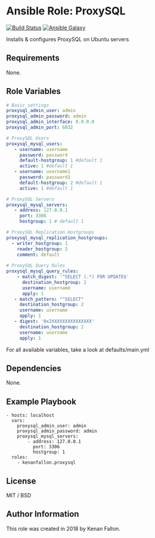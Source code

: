 Ansible Role: ProxySQL
=========

[![Build Status](https://travis-ci.org/kenanfallon/ansible-role-proxysql.svg?branch=master)](https://travis-ci.org/kenanfallon/ansible-role-proxysql)
[![Ansible Galaxy](https://img.shields.io/ansible/role/23915.svg)](https://galaxy.ansible.com/kenanfallon/proxysql/)

Installs & configures ProxySQL on Ubuntu servers

Requirements
------------

None.

Role Variables
--------------

```yaml
# Basic settings
proxysql_admin_user: admin
proxysql_admin_password: admin
proxysql_admin_interface: 0.0.0.0
proxysql_admin_port: 6032

# ProxySQL Users
proxysql_mysql_users:
   - username: username
     password: password
     default-hostgroup: 1 #default 1
     active: 1 #default 1
   - username: username1
     password: password1
     default-hostgroup: 2 #default 1
     active: 1 #default 1

# ProxySQL Servers
proxysql_mysql_servers:
   - address: 127.0.0.1
     port: 3306
     hostgroup: 1 # default 1 

# ProxySQL Replication Hostgroups
proxysql_mysql_replication_hostgroups:
  - writer_hostgroup: 1
    reader_hostgroup: 2
    comment: default
     
# ProxySQL Query Rules        
proxysql_mysql_query_rules:
    - match_digest: '^SELECT (.*) FOR UPDATE$'
      destination_hostgroup: 2
      username: username
      apply: 1
   - match_pattern: "^SELECT"
     destination_hostgroup: 2 
     username: username
     apply: 1
   - digest: '0x2XXXXXXXXXXXXXXX'
     destination_hostgroup: 2
     username: username
     apply: 1   
```

For all available variables, take a look at defaults/main.yml

Dependencies
------------

None.

Example Playbook
------------

    - hosts: localhost
      vars:
        proxysql_admin_user: admin
        proxysql_admin_password: admin
        proxysql_mysql_servers:
            - address: 127.0.0.1
              port: 3306
              hostgroup: 1
      roles:
        - kenanfallon.proxysql

License
-------

MIT / BSD

Author Information
------------------

This role was created in 2018 by Kenan Fallon.